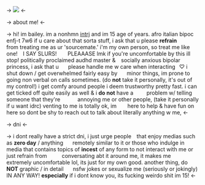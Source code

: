 -> ![](https://files.catbox.moe/albvu3.png) <-

-> about me! <-

-> hi! im bailey. im a nonhmn [intrj](/ptdemo) and im 15 age of 
years. afro italian bipoc enfj-t 7w6 if u care about
that sorta stuff, i ask that u please **refrain**⠀⠀⠀⠀
from treating me as ur 'sourcemate.' i'm my own
person, so treat me like one! ⠀I SAY SLURS! ⠀⠀
PLEAAASE lmk if you're uncomfortable by this
ill stop! politically proclaimed audhd master &⠀
socially anxious bipolar princess, i ask that u⠀⠀
please handle me w care when interacting⠀♡
i shut down / get overwhelmed fairly easy by⠀⠀
minor things, im prone to going non verbal on
calls sometimes. (do **not** take it personally, it's
out of my control!) i get comfy around people i
deem trustworthy pretty fast. i can get ticked
off quite easily as well & i **do not** have a⠀⠀⠀
problem w/ telling someone that they're⠀⠀⠀⠀
annoying me or other people, (take it personally
if u want idrc) venting to me is totally ok, im ⠀⠀
here to help & have fun on here so dont be shy
to reach out to talk about literally anything w me, <-

-> dni <-

-> i dont really have a strict dni, i just urge people⠀
that enjoy medias such as **zero day** / anything⠀⠀
remotely similar to it or those who indulge in⠀⠀
media that contains topics of  **incest** of any form 
to not interact with me or just refrain from ⠀⠀⠀
conversating abt it around me, it makes me ⠀⠀⠀
extremely uncomfortable lol, its just for my own
good. another thing, do  **NOT** graphic / in detail⠀⠀
nsfw jokes or sexualize me (seriously or jokingly)
IN ANY WAY! **especially** if i dont know you, its 
fucking weirdo shit im 15! <-